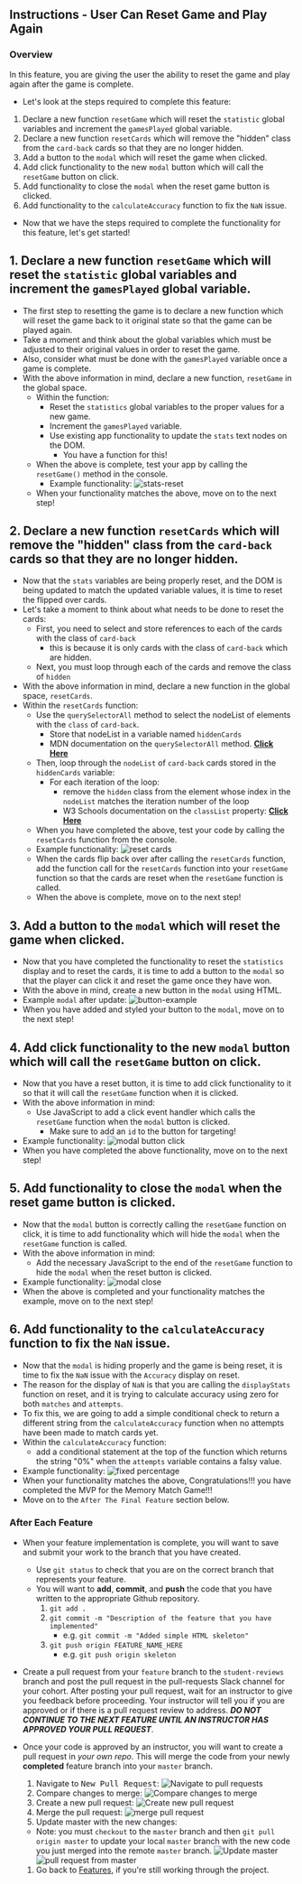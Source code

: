 Instructions - User Can Reset Game and Play Again
--

### Overview

In this feature, you are giving the user the ability to reset the game and play again after the game is complete.
  - Let's look at the steps required to complete this feature:
  1. Declare a new function `resetGame` which will reset the `statistic` global variables and increment the `gamesPlayed` global variable.
  2. Declare a new function `resetCards` which will remove the "hidden" class from the `card-back` cards so that they are no longer hidden.
  3. Add a button to the `modal` which will reset the game when clicked.
  4. Add click functionality to the new `modal` button which will call the `resetGame` button on click.
  5. Add functionality to close the `modal` when the reset game button is clicked.
  6. Add functionality to the `calculateAccuracy` function to fix the `NaN` issue.

  - Now that we have the steps required to complete the functionality for this feature, let's get started!

  ## 1. Declare a new function `resetGame` which will reset the `statistic` global variables and increment the `gamesPlayed` global variable.

  - The first step to resetting the game is to declare a new function which will reset the game back to it original state so that the game can be played again.
  - Take a moment and think about the global variables which must be adjusted to their original values in order to reset the game.
  - Also, consider what must be done with the `gamesPlayed` variable once a game is complete.
  - With the above information in mind, declare a new function, `resetGame` in the global space.
    - Within the function:
      - Reset the `statistics` global variables to the proper values for a new game.
      - Increment the `gamesPlayed` variable.
      - Use existing app functionality to update the `stats` text nodes on the DOM.
        - You have a function for this!
    - When the above is complete, test your app by calling the `resetGame()` method in the console.
      - Example functionality:
      ![stats-reset](../feature-gifs/stats-reset.gif)
    - When your functionality matches the above, move on to the next step!

## 2. Declare a new function `resetCards` which will remove the "hidden" class from the `card-back` cards so that they are no longer hidden.

  - Now that the `stats` variables are being properly reset, and the DOM is being updated to match the updated variable values, it is time to reset the flipped over cards.
  - Let's take a moment to think about what needs to be done to reset the cards:
    - First, you need to select and store references to each of the cards with the class of `card-back`
      - this is because it is only cards with the class of `card-back` which are hidden.
    - Next, you must loop through each of the cards and remove the class of `hidden`
  - With the above information in mind, declare a new function in the global space, `resetCards`.
  - Within the `resetCards` function:
    - Use the `querySelectorAll` method to select the nodeList of elements with the `class` of `card-back`.
      - Store that nodeList in a variable named `hiddenCards`
      - MDN documentation on the `querySelectorAll` method. [**Click Here**](https://developer.mozilla.org/en-US/docs/Web/API/Document/querySelectorAll)
    - Then, loop through the `nodeList` of `card-back` cards stored in the `hiddenCards` variable:
      - For each iteration of the loop:
        - remove the `hidden` class from the element whose index in the `nodeList` matches the iteration number of the loop
        - W3 Schools documentation on the `classList` property: [**Click Here**](https://www.w3schools.com/jsref/prop_element_classlist.asp)
    - When you have completed the above, test your code by calling the `resetCards` function from the console.
    - Example functionality:
      ![reset cards](../feature-gifs/reset-cards.gif)
    - When the cards flip back over after calling the `resetCards` function, add the function call for the `resetCards` function into your `resetGame` function so that the cards are reset when the `resetGame` function is called.
    - When the above is complete, move on to the next step!

## 3. Add a button to the `modal` which will reset the game when clicked.

  - Now that you have completed the functionality to reset the `statistics` display and to reset the cards, it is time to add a button to the `modal` so that the player can click it and reset the game once they have won.
  - With the above in mind, create a new button in the `modal` using HTML.
  - Example `modal` after update:
  ![button-example](../images/button-example.png)
  - When you have added and styled your button to the `modal`, move on to the next step!

##  4. Add click functionality to the new `modal` button which will call the `resetGame` button on click.

  - Now that you have a reset button, it is time to add click functionality to it so that it will call the `resetGame` function when it is clicked.
  - With the above information in mind:
    - Use JavaScript to add a click event handler which calls the `resetGame` function when the `modal` button is clicked.
      - Make sure to add an `id` to the button for targeting!
  - Example functionality:
  ![modal button click](../feature-gifs/modal-button.gif)
  - When you have completed the above functionality, move on to the next step!

## 5. Add functionality to close the `modal` when the reset game button is clicked.

  - Now that the `modal` button is correctly calling the `resetGame` function on click, it is time to add functionality which will hide the `modal` when the `resetGame` function is called.
  - With the above information in mind:
    - Add the necessary JavaScript to the end of the `resetGame` function to hide the `modal` when the reset button is clicked.
  - Example functionality:
  ![modal close](../feature-gifs/modal-hide.gif)
  - When the above is completed and your functionality matches the example, move on to the next step!

## 6. Add functionality to the `calculateAccuracy` function to fix the `NaN` issue.

  - Now that the `modal` is hiding properly and the game is being reset, it is time to fix the `NaN` issue with the `Accuracy` display on reset.
  - The reason for the display of `NaN` is that you are calling the `displayStats` function on reset, and it is trying to calculate accuracy using zero for both `matches` and `attempts`.
  - To fix this, we are going to add a simple conditional check to return a different string from the `calculateAccuracy` function when no attempts have been made to match cards yet.
  - Within the `calculateAccuracy` function:
    - add a conditional statement at the top of the function which returns the string "0%" when the `attempts` variable contains a falsy value.
  - Example functionality:
    ![fixed percentage](../feature-gifs/fixed-percentage.gif)
  - When your functionality matches the above, Congratulations!!! you have completed the MVP for the Memory Match Game!!!
  - Move on to the `After The Final Feature` section below.

### After Each Feature

- When your feature implementation is complete, you will want to save and submit your work to the branch that you have created.
  - Use `git status` to check that you are on the correct branch that represents your feature.
  - You will want to **add**, **commit**, and **push** the code that you have written to the appropriate Github repository.
    1. `git add .`
    2. `git commit -m "Description of the feature that you have implemented"`
       - e.g. `git commit -m "Added simple HTML skeleton"`
    3. `git push origin FEATURE_NAME_HERE`
       - e.g. `git push origin skeleton`

- Create a pull request from your `feature` branch to the `student-reviews` branch and post the pull request in the pull-requests Slack channel for your cohort. After posting your pull request, wait for an instructor to give you feedback before proceeding. Your instructor will tell you if you are approved or if there is a pull request review to address. ___DO NOT CONTINUE TO THE NEXT FEATURE UNTIL AN INSTRUCTOR HAS APPROVED YOUR PULL REQUEST___.

- Once your code is approved by an instructor, you will want to create a pull request in _your own repo_. This will merge the code from your newly **completed** feature branch into your `master` branch.

  1. Navigate to <kbd>New Pull Request</kbd>:
  ![Navigate to pull requests](../post-feature/navigate-to-pull-request.gif)
  1. Compare changes to merge:
  ![Compare changes to merge](../post-feature/compare-changes.gif)
  1. Create a new pull request:
  ![Create new pull request](../post-feature/create-pull-request.gif)
  1. Merge the pull request:
  ![merge pull request](../feature-gifs/merge-request.gif)
  1. Update master with the new changes:
  - Note: you must `checkout` to the `master` branch and then `git pull origin master` to update your local `master` branch with the new code you just merged into the remote `master` branch.
  ![Update master](../post-feature/pull-new-changes.gif)
![pull request from master](../post-feature/pull-request.gif)
  1. Go back to [Features](../../README.md#features), if you're still working through the project.
